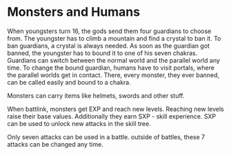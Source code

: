 # Monsters and Humans

When youngsters turn 16, the gods send them four guardians to choose from.
The youngster has to climb a mountain and find a crystal to ban it. To ban
guardians, a crystal is always needed. As soon as the guardian got banned,
the youngster has to bound it to one of his seven chakras. Guardians can
switch between the normal world and the parallel world any time. To change
the bound guardian, humans have to visit portals, where the parallel worlds
get in contact. There, every monster, they ever banned, can be called easily
and bound to a chakra.

Monsters can carry items like helmets, swords and other stuff.

When battlink, monsters get EXP and reach new levels. Reaching new levels raise
their base values. Additionally they earn SXP - skill experience. SXP can be 
used to unlock new attacks in the skill tree.

Only seven attacks can be used in a battle. outside of battles, these 7 attacks
can be changed any time.
